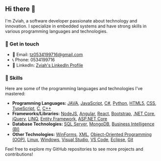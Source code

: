 ## Hi there 👋

I'm Zviah, a software developer passionate about technology and innovation. I specialize in embedded systems and have strong skills in various programming languages and technologies.

### 💬 Get in touch
- 📧 Email: tz0534199716@gmail.com
- 📞 Phone: 0534199716
- 💼 LinkedIn: [Zviah's LinkedIn Profile](https://www.linkedin.com/in/yourlinkedinprofile)

### 🚀 Skills
Here are some of the programming languages and technologies I've mastered:
- **Programming Languages:** [JAVA](link), [JavaScript](link), [C#](link), [Python](link), [HTML5](link), [CSS](link), [TypeScript](link), [C](link), [C++](link)
- **Frameworks/Libraries:** [NodeJS](link), [Angular](link), [React](link), [Bootstrap](link), [.NET Core](link), [jQuery](link), [LINQ](link), [Entity Framework](link), [ASP.NET Core](link)
- **Database Technologies:** [SQL Server](link), [MongoDB](link), [Business Intelligence (BI)](link)
- **Other Technologies:** [WinForms](link), [XML](link), [Object-Oriented Programming (OOP)](link), [Linux](link), [Windows](link), [Visual Studio](link), [VS Code](link), [Eclipse](link), [Git](link)

Feel free to explore my GitHub repositories to see more projects and contributions!
